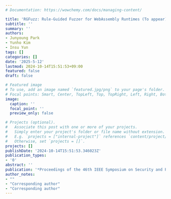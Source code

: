```yaml
---
# Documentation: https://wowchemy.com/docs/managing-content/

title: 'RGFuzz: Rule-Guided Fuzzer for WebAssembly Runtimes (To appear)'
subtitle: ''
summary: ''
authors:
- Junyoung Park
- Yunho Kim
- Insu Yun
tags: []
categories: []
date: '2025-5-12'
lastmod: 2024-10-14T15:51:53+09:00
featured: false
draft: false

# Featured image
# To use, add an image named `featured.jpg/png` to your page's folder.
# Focal points: Smart, Center, TopLeft, Top, TopRight, Left, Right, BottomLeft, Bottom, BottomRight.
image:
  caption: ''
  focal_point: ''
  preview_only: false

# Projects (optional).
#   Associate this post with one or more of your projects.
#   Simply enter your project's folder or file name without extension.
#   E.g. `projects = ["internal-project"]` references `content/project/deep-learning/index.md`.
#   Otherwise, set `projects = []`.
projects: []
publishDate: '2024-10-14T15:51:53.346023Z'
publication_types:
- '0'
abstract: ''
publication: '*Proceedings of the 46th IEEE Symposium on Security and Privacy (Oakland)*'
author_notes:
- ""
- "Corresponding author"
- "Corresponding author"
---
```

